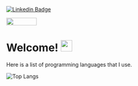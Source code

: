 [![Linkedin Badge](https://img.shields.io/badge/-MartinReinke-blue?style=flat-square&logo=Linkedin&logoColor=white&link=https://www.linkedin.com/in/martin-reinke/)](https://www.linkedin.com/in/martin-reinke/)

<img width="80" height="20" src="https://visitor-badge.laobi.icu/badge?page_id=mreinke1.mreinke1">

<h1>
  Welcome!
  <img src="https://media.giphy.com/media/hvRJCLFzcasrR4ia7z/giphy.gif" width="30px"/>
</h1>

Here is a list of programming languages that I use.<br/>

![Top Langs](https://github-readme-stats.vercel.app/api/top-langs/?username=mreinke1&theme=github_dark&layout=compact)

